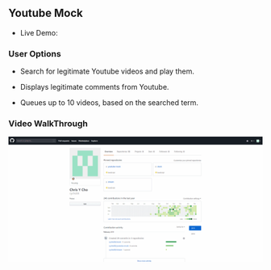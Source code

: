 

## Youtube Mock

- Live Demo: 

### User Options

- Search for legitimate Youtube videos and play them.

- Displays legitimate comments from Youtube.

- Queues up to 10 videos, based on the searched term.

### Video WalkThrough
![Test Gif](test.gif)

